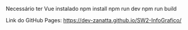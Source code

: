 Necessário ter Vue instalado
npm install
npm run dev
npm run build

Link do GitHub Pages: 
https://dev-zanatta.github.io/SW2-InfoGrafico/
